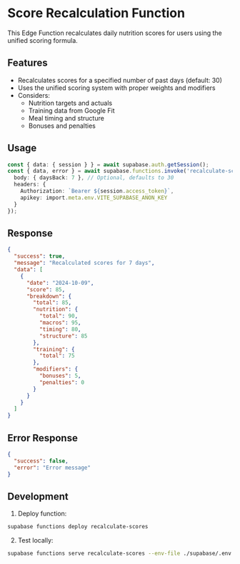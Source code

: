 # Score Recalculation Function

This Edge Function recalculates daily nutrition scores for users using the unified scoring formula.

## Features

- Recalculates scores for a specified number of past days (default: 30)
- Uses the unified scoring system with proper weights and modifiers
- Considers:
  - Nutrition targets and actuals
  - Training data from Google Fit
  - Meal timing and structure
  - Bonuses and penalties

## Usage

```typescript
const { data: { session } } = await supabase.auth.getSession();
const { data, error } = await supabase.functions.invoke('recalculate-scores', {
  body: { daysBack: 7 }, // Optional, defaults to 30
  headers: { 
    Authorization: `Bearer ${session.access_token}`,
    apikey: import.meta.env.VITE_SUPABASE_ANON_KEY 
  }
});
```

## Response

```json
{
  "success": true,
  "message": "Recalculated scores for 7 days",
  "data": [
    {
      "date": "2024-10-09",
      "score": 85,
      "breakdown": {
        "total": 85,
        "nutrition": {
          "total": 90,
          "macros": 95,
          "timing": 80,
          "structure": 85
        },
        "training": {
          "total": 75
        },
        "modifiers": {
          "bonuses": 5,
          "penalties": 0
        }
      }
    }
  ]
}
```

## Error Response

```json
{
  "success": false,
  "error": "Error message"
}
```

## Development

1. Deploy function:
```bash
supabase functions deploy recalculate-scores
```

2. Test locally:
```bash
supabase functions serve recalculate-scores --env-file ./supabase/.env.local
```
